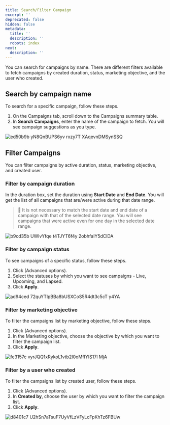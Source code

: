 ```yaml
---
title: Search/Filter Campaign
excerpt: ''
deprecated: false
hidden: false
metadata:
  title: ''
  description: ''
  robots: index
next:
  description: ''
---
```

You can search for campaigns by name. There are different filters available to fetch campaigns by created duration, status, marketing objective, and the user who created.

## Search by campaign name

To search for a specific campaign, follow these steps.

1. On the Campaigns tab, scroll down to the Campaigns summary table.
2. In **Search Campaigns**, enter the name of the campaign to fetch. You will see campaign suggestions as you type. 

![ed50b9b yN8QnBUPS6yv rxzy7T XAqevnDMSynSSQ](https://files.readme.io/ed50b9b-yN8QnBUPS6yv_rxzy7T-XAqevnDMSynSSQ.png)

## Filter Campaigns

You can filter campaigns by active duration, status, marketing objective, and created user. 

### Filter by campaign duration

In the duration box, set the duration using **Start Date** and **End Date**. You will get the list of all campaigns that are/were active during that date range. 

> 📘 It is not necessary to match the start date and end date of a campaign with that of the selected date range. You will see campaigns that were active even for one day in the selected date range.

![b9cd35b UWIvYfqe t4TJYT6f4y 2obhfaIY5dClDA](https://files.readme.io/b9cd35b-UWIvYfqe_t4TJYT6f4y-2obhfaIY5dClDA.png)

### Filter by campaign status

To see campaigns of a specific status, follow these steps.

1. Click (Advanced options).
2. Select the statuses by which you want to see campaigns - Live, Upcoming, and Lapsed.
3. Click **Apply**.

![ad94ced 72quYTlpBBa8bUSXCoS5R4dt3c5cT y4YA](https://files.readme.io/ad94ced-72quYTlpBBa8bUSXCoS5R4dt3c5cT-y4YA.png)

### Filter by marketing objective

To filter the campaigns list by marketing objective, follow these steps.

1. Click (Advanced options).
2. In the Marketing objective, choose the objective by which you want to filter the campaign list. 
3. Click **Apply**.

![fe3157c vyrJQQ1xRykoL1vtb2I0oMfIYIS17l MjA](https://files.readme.io/fe3157c-vyrJQQ1xRykoL1vtb2I0oMfIYIS17l-MjA.png)

### Filter by a user who created

To filter the campaigns list by created user, follow these steps.

1. Click (Advanced options).
2. In **Created by**, choose the user by which you want to filter the campaign list. 
3. Click **Apply**.

![d8401c7 U2hSn7aTsuF7UyVfLzVFyLcFpKhTz6FBUw](https://files.readme.io/d8401c7-U2hSn7aTsuF7UyVfLzVFyLcFpKhTz6FBUw.png)
